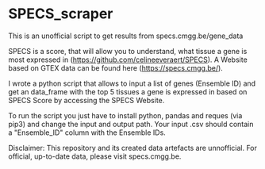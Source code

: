 # SPECS_scraper
This is an unofficial script to get results from specs.cmgg.be/gene_data

SPECS is a score, that will allow you to understand, what tissue a gene is most expressed in (https://github.com/celineeveraert/SPECS).
A Website based on GTEX data can be found here (https://specs.cmgg.be/).

I wrote a python script that allows to input a list of genes (Ensemble ID) and get an data_frame with the top 5 tissues a gene is expressed in based on SPECS Score by accessing the SPECS Website.

To run the script you just have to install python, pandas and reques (via pip3) and change the input and output path. Your input .csv should contain a "Ensemble_ID" column with the Ensemble IDs.

Disclaimer: This repository and its created data artefacts are unnofficial. For official, up-to-date data, please visit specs.cmgg.be.

